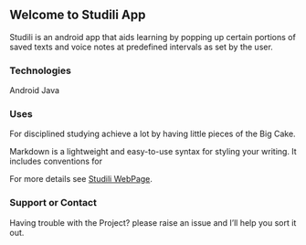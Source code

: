 ## Welcome to Studili App

Studili is an android app that aids learning by popping up certain portions of saved texts and voice notes at predefined intervals as set by the user.

### Technologies
Android
Java

### Uses
For disciplined studying
achieve a lot by having little pieces of the Big Cake.

Markdown is a lightweight and easy-to-use syntax for styling your writing. It includes conventions for

For more details see [Studili WebPage](https://peterperez.github.io/studili/).

### Support or Contact

Having trouble with the Project? please raise an issue and I’ll help you sort it out.
